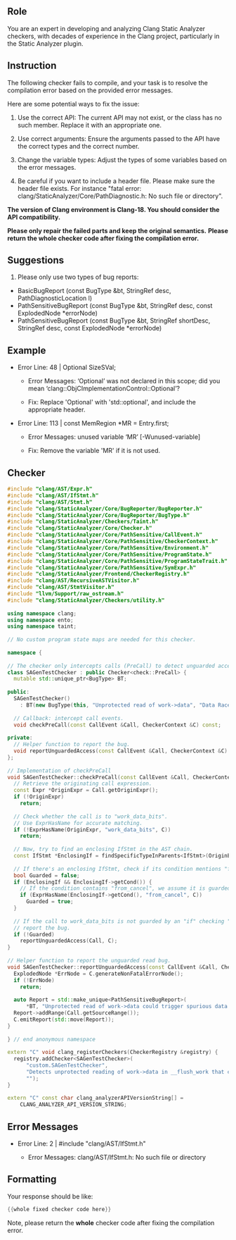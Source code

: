 ## Role

You are an expert in developing and analyzing Clang Static Analyzer checkers, with decades of experience in the Clang project, particularly in the Static Analyzer plugin.

## Instruction

The following checker fails to compile, and your task is to resolve the compilation error based on the provided error messages.

Here are some potential ways to fix the issue:

1. Use the correct API: The current API may not exist, or the class has no such member. Replace it with an appropriate one.

2. Use correct arguments: Ensure the arguments passed to the API have the correct types and the correct number.

3. Change the variable types: Adjust the types of some variables based on the error messages.

4. Be careful if you want to include a header file. Please make sure the header file exists. For instance "fatal error: clang/StaticAnalyzer/Core/PathDiagnostic.h: No such file or directory".

**The version of Clang environment is Clang-18. You should consider the API compatibility.**

**Please only repair the failed parts and keep the original semantics.**
**Please return the whole checker code after fixing the compilation error.**

## Suggestions

1. Please only use two types of bug reports:
  - BasicBugReport (const BugType &bt, StringRef desc, PathDiagnosticLocation l)
  - PathSensitiveBugReport (const BugType &bt, StringRef desc, const ExplodedNode *errorNode)
  - PathSensitiveBugReport (const BugType &bt, StringRef shortDesc, StringRef desc, const ExplodedNode *errorNode)

## Example

- Error Line: 48 |   Optional<DefinedOrUnknownSVal> SizeSVal; 

  - Error Messages: ‘Optional’ was not declared in this scope; did you mean ‘clang::ObjCImplementationControl::Optional’? 

  - Fix: Replace 'Optional<DefinedOrUnknownSVal>' with 'std::optional<DefinedOrUnknownSVal>', and include the appropriate header. 

- Error Line: 113 |     const MemRegion *MR = Entry.first;

    - Error Messages: unused variable ‘MR’ [-Wunused-variable]

    - Fix: Remove the variable 'MR' if it is not used.

## Checker

```cpp
#include "clang/AST/Expr.h"
#include "clang/AST/IfStmt.h"
#include "clang/AST/Stmt.h"
#include "clang/StaticAnalyzer/Core/BugReporter/BugReporter.h"
#include "clang/StaticAnalyzer/Core/BugReporter/BugType.h"
#include "clang/StaticAnalyzer/Checkers/Taint.h"
#include "clang/StaticAnalyzer/Core/Checker.h"
#include "clang/StaticAnalyzer/Core/PathSensitive/CallEvent.h"
#include "clang/StaticAnalyzer/Core/PathSensitive/CheckerContext.h"
#include "clang/StaticAnalyzer/Core/PathSensitive/Environment.h"
#include "clang/StaticAnalyzer/Core/PathSensitive/ProgramState.h"
#include "clang/StaticAnalyzer/Core/PathSensitive/ProgramStateTrait.h"
#include "clang/StaticAnalyzer/Core/PathSensitive/SymExpr.h"
#include "clang/StaticAnalyzer/Frontend/CheckerRegistry.h"
#include "clang/AST/RecursiveASTVisitor.h"
#include "clang/AST/StmtVisitor.h"
#include "llvm/Support/raw_ostream.h"
#include "clang/StaticAnalyzer/Checkers/utility.h"
  
using namespace clang;
using namespace ento;
using namespace taint;
  
// No custom program state maps are needed for this checker.
  
namespace {
  
// The checker only intercepts calls (PreCall) to detect unguarded accesses.
class SAGenTestChecker : public Checker<check::PreCall> {
  mutable std::unique_ptr<BugType> BT;
  
public:
  SAGenTestChecker() 
    : BT(new BugType(this, "Unprotected read of work->data", "Data Race Guard")) {}
  
  // Callback: intercept call events.
  void checkPreCall(const CallEvent &Call, CheckerContext &C) const;
  
private:
  // Helper function to report the bug.
  void reportUnguardedAccess(const CallEvent &Call, CheckerContext &C) const;
};
  
// Implementation of checkPreCall
void SAGenTestChecker::checkPreCall(const CallEvent &Call, CheckerContext &C) const {
  // Retrieve the originating call expression.
  const Expr *OriginExpr = Call.getOriginExpr();
  if (!OriginExpr)
    return;
  
  // Check whether the call is to "work_data_bits".
  // Use ExprHasName for accurate matching.
  if (!ExprHasName(OriginExpr, "work_data_bits", C))
    return;
  
  // Now, try to find an enclosing IfStmt in the AST chain.
  const IfStmt *EnclosingIf = findSpecificTypeInParents<IfStmt>(OriginExpr, C);
  
  // If there's an enclosing IfStmt, check if its condition mentions "from_cancel".
  bool Guarded = false;
  if (EnclosingIf && EnclosingIf->getCond()) {
    // If the condition contains "from_cancel", we assume it is guarded.
    if (ExprHasName(EnclosingIf->getCond(), "from_cancel", C))
      Guarded = true;
  }
  
  // If the call to work_data_bits is not guarded by an "if" checking "from_cancel",
  // report the bug.
  if (!Guarded)
    reportUnguardedAccess(Call, C);
}
  
// Helper function to report the unguarded read bug.
void SAGenTestChecker::reportUnguardedAccess(const CallEvent &Call, CheckerContext &C) const {
  ExplodedNode *ErrNode = C.generateNonFatalErrorNode();
  if (!ErrNode)
    return;
  
  auto Report = std::make_unique<PathSensitiveBugReport>(
      *BT, "Unprotected read of work->data could trigger spurious data race detection", ErrNode);
  Report->addRange(Call.getSourceRange());
  C.emitReport(std::move(Report));
}
  
} // end anonymous namespace
  
extern "C" void clang_registerCheckers(CheckerRegistry &registry) {
  registry.addChecker<SAGenTestChecker>(
      "custom.SAGenTestChecker", 
      "Detects unprotected reading of work->data in __flush_work that can trigger spurious data race detection",
      "");
}
  
extern "C" const char clang_analyzerAPIVersionString[] =
    CLANG_ANALYZER_API_VERSION_STRING;

```

## Error Messages 

- Error Line: 2 | #include "clang/AST/IfStmt.h"

	- Error Messages: clang/AST/IfStmt.h: No such file or directory



## Formatting 

Your response should be like: 

```cpp
{{whole fixed checker code here}}
```

Note, please return the **whole** checker code after fixing the compilation error.
